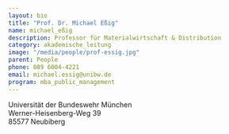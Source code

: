 ```yaml
---
layout: bio
title: "Prof. Dr. Michael Eßig"
name: michael_eßig
description: Professor für Materialwirtschaft & Distribution
category: akademische_leitung
image: "/media/people/prof-essig.jpg"
parent: People
phone: 089 6004-4221
email: michael.essig@unibw.de
program: mba_public_management
---
```



Universität der Bundeswehr München<br>
Werner-Heisenberg-Weg 39<br>
85577 Neubiberg


